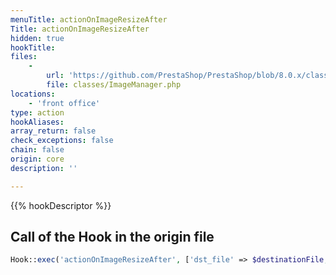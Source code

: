 ```yaml
---
menuTitle: actionOnImageResizeAfter
Title: actionOnImageResizeAfter
hidden: true
hookTitle: 
files:
    -
        url: 'https://github.com/PrestaShop/PrestaShop/blob/8.0.x/classes/ImageManager.php'
        file: classes/ImageManager.php
locations:
    - 'front office'
type: action
hookAliases: 
array_return: false
check_exceptions: false
chain: false
origin: core
description: ''

---
```


{{% hookDescriptor %}}

## Call of the Hook in the origin file

```php
Hook::exec('actionOnImageResizeAfter', ['dst_file' => $destinationFile, 'file_type' => $fileType])
```
